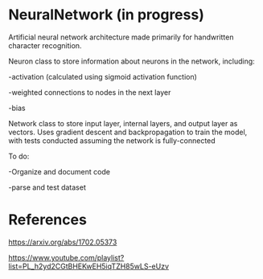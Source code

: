 # NeuralNetwork (in progress)

Artificial neural network architecture made primarily for handwritten character recognition.

Neuron class to store information about neurons in the network, including:

-activation (calculated using sigmoid activation function)

-weighted connections to nodes in the next layer

-bias

Network class to store input layer, internal layers, and output layer as vectors. Uses gradient descent and backpropagation 
to train the model, with tests conducted assuming the network is fully-connected

To do:

-Organize and document code

-parse and test dataset

# References
https://arxiv.org/abs/1702.05373

https://www.youtube.com/playlist?list=PL_h2yd2CGtBHEKwEH5iqTZH85wLS-eUzv
